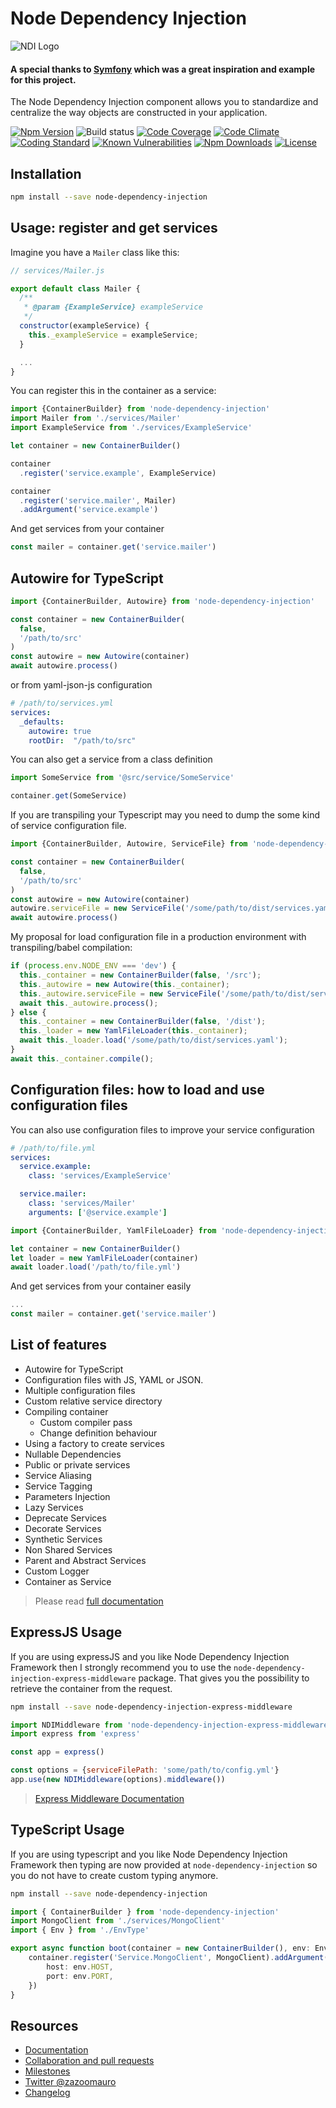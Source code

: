 Node Dependency Injection
=========================

![NDI Logo](http://image.ibb.co/iGnCUn/logojoy.png)

#### A special thanks to [Symfony](http://symfony.com) which was a great inspiration and example for this project.

The Node Dependency Injection component allows you to standardize and centralize the way objects are constructed in your application.

[![Npm Version](https://badge.fury.io/js/node-dependency-injection.svg)](https://badge.fury.io/js/node-dependency-injection)
![Build status](https://github.com/zazoomauro/node-dependency-injection/actions/workflows/test.yml/badge.svg)
[![Code Coverage](https://codecov.io/gh/zazoomauro/node-dependency-injection/branch/master/graph/badge.svg)](https://codecov.io/gh/zazoomauro/node-dependency-injection)
[![Code Climate](https://codeclimate.com/github/zazoomauro/node-dependency-injection/badges/gpa.svg)](https://codeclimate.com/github/zazoomauro/node-dependency-injection)
[![Coding Standard](https://img.shields.io/badge/code%20style-standard-brightgreen.svg)](http://standardjs.com/)
[![Known Vulnerabilities](https://snyk.io/test/github/zazoomauro/node-dependency-injection/badge.svg)](https://snyk.io/test/github/zazoomauro/node-dependency-injection)
[![Npm Downloads](https://img.shields.io/npm/dm/node-dependency-injection.svg?maxAge=2592000)](https://www.npmjs.com/package/node-dependency-injection)
[![License](https://img.shields.io/npm/l/node-dependency-injection.svg?maxAge=2592000?style=plastic)](https://github.com/zazoomauro/node-dependency-injection/blob/master/LICENCE)

Installation
------------

```sh
npm install --save node-dependency-injection
```

Usage: register and get services
-----------

Imagine you have a `Mailer` class like this:

```js
// services/Mailer.js

export default class Mailer {
  /**
   * @param {ExampleService} exampleService
   */
  constructor(exampleService) {
    this._exampleService = exampleService;
  }

  ...
}
```

You can register this in the container as a service:

```js
import {ContainerBuilder} from 'node-dependency-injection'
import Mailer from './services/Mailer'
import ExampleService from './services/ExampleService'

let container = new ContainerBuilder()

container
  .register('service.example', ExampleService)

container
  .register('service.mailer', Mailer)
  .addArgument('service.example')
```

And get services from your container

```js
const mailer = container.get('service.mailer')
```

Autowire for TypeScript
------------

```ts
import {ContainerBuilder, Autowire} from 'node-dependency-injection'

const container = new ContainerBuilder(
  false, 
  '/path/to/src'
)
const autowire = new Autowire(container)
await autowire.process()

```

or from yaml-json-js configuration

```yaml
# /path/to/services.yml
services:
  _defaults:
    autowire: true
    rootDir:  "/path/to/src"
```

You can also get a service from a class definition

```ts
import SomeService from '@src/service/SomeService'

container.get(SomeService)
```

If you are transpiling your Typescript may you need to dump the some kind of service configuration file.

```ts
import {ContainerBuilder, Autowire, ServiceFile} from 'node-dependency-injection'

const container = new ContainerBuilder(
  false, 
  '/path/to/src'
)
const autowire = new Autowire(container)
autowire.serviceFile = new ServiceFile('/some/path/to/dist/services.yaml')
await autowire.process()

```

My proposal for load configuration file in a production environment with transpiling/babel compilation:

```ts
if (process.env.NODE_ENV === 'dev') {
  this._container = new ContainerBuilder(false, '/src');
  this._autowire = new Autowire(this._container);
  this._autowire.serviceFile = new ServiceFile('/some/path/to/dist/services.yaml');
  await this._autowire.process();
} else {
  this._container = new ContainerBuilder(false, '/dist');
  this._loader = new YamlFileLoader(this._container);
  await this._loader.load('/some/path/to/dist/services.yaml');
}
await this._container.compile();
```


Configuration files: how to load and use configuration files
------------

You can also use configuration files to improve your service configuration

```yaml
# /path/to/file.yml
services:
  service.example:
    class: 'services/ExampleService'

  service.mailer:
    class: 'services/Mailer'
    arguments: ['@service.example']
```

```js
import {ContainerBuilder, YamlFileLoader} from 'node-dependency-injection'

let container = new ContainerBuilder()
let loader = new YamlFileLoader(container)
await loader.load('/path/to/file.yml')
```

And get services from your container easily

```js
...
const mailer = container.get('service.mailer')
```

List of features
------------

- Autowire for TypeScript
- Configuration files with JS, YAML or JSON.
- Multiple configuration files
- Custom relative service directory
- Compiling container
  - Custom compiler pass
  - Change definition behaviour
- Using a factory to create services
- Nullable Dependencies
- Public or private services
- Service Aliasing
- Service Tagging
- Parameters Injection
- Lazy Services
- Deprecate Services
- Decorate Services
- Synthetic Services
- Non Shared Services
- Parent and Abstract Services
- Custom Logger
- Container as Service

> Please read [full documentation](https://github.com/zazoomauro/node-dependency-injection/wiki)

ExpressJS Usage
----------------

If you are using expressJS and you like Node Dependency Injection Framework then I strongly recommend
you to use the `node-dependency-injection-express-middleware` package.
That gives you the possibility to retrieve the container from the request.

```bash
npm install --save node-dependency-injection-express-middleware
```

```javascript
import NDIMiddleware from 'node-dependency-injection-express-middleware'
import express from 'express'

const app = express()

const options = {serviceFilePath: 'some/path/to/config.yml'}
app.use(new NDIMiddleware(options).middleware())
```

> [Express Middleware Documentation](https://github.com/zazoomauro/node-dependency-injection-express-middleware)

TypeScript Usage
----------------

If you are using typescript and you like Node Dependency Injection Framework then typing are now provided at `node-dependency-injection` so 
you do not have to create custom typing anymore.

```bash
npm install --save node-dependency-injection
```

```typescript
import { ContainerBuilder } from 'node-dependency-injection'
import MongoClient from './services/MongoClient'
import { Env } from './EnvType'

export async function boot(container = new ContainerBuilder(), env: Env) {
    container.register('Service.MongoClient', MongoClient).addArgument({
        host: env.HOST,
        port: env.PORT,
    })
}
```

Resources
---------

- [Documentation](https://github.com/zazoomauro/node-dependency-injection/wiki)
- [Collaboration and pull requests](CONTRIBUTING.md)
- [Milestones](https://github.com/zazoomauro/node-dependency-injection/milestones)
- [Twitter @zazoomauro](https://twitter.com/zazoomauro)
- [Changelog](CHANGELOG.md)
